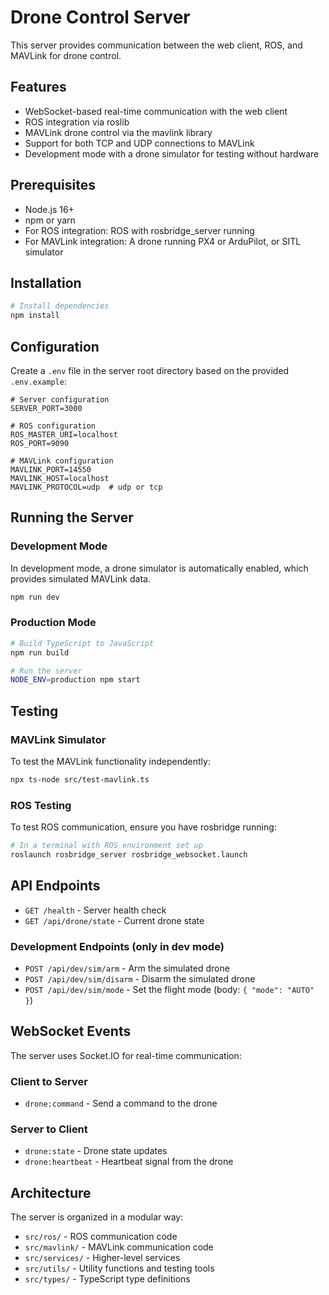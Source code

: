 # Drone Control Server

This server provides communication between the web client, ROS, and MAVLink for drone control.

## Features

- WebSocket-based real-time communication with the web client
- ROS integration via roslib
- MAVLink drone control via the mavlink library
- Support for both TCP and UDP connections to MAVLink
- Development mode with a drone simulator for testing without hardware

## Prerequisites

- Node.js 16+
- npm or yarn
- For ROS integration: ROS with rosbridge_server running
- For MAVLink integration: A drone running PX4 or ArduPilot, or SITL simulator

## Installation

```bash
# Install dependencies
npm install
```

## Configuration

Create a `.env` file in the server root directory based on the provided `.env.example`:

```
# Server configuration
SERVER_PORT=3000

# ROS configuration
ROS_MASTER_URI=localhost
ROS_PORT=9090

# MAVLink configuration
MAVLINK_PORT=14550
MAVLINK_HOST=localhost
MAVLINK_PROTOCOL=udp  # udp or tcp
```

## Running the Server

### Development Mode

In development mode, a drone simulator is automatically enabled, which provides simulated MAVLink data.

```bash
npm run dev
```

### Production Mode

```bash
# Build TypeScript to JavaScript
npm run build

# Run the server
NODE_ENV=production npm start
```

## Testing

### MAVLink Simulator

To test the MAVLink functionality independently:

```bash
npx ts-node src/test-mavlink.ts
```

### ROS Testing

To test ROS communication, ensure you have rosbridge running:

```bash
# In a terminal with ROS environment set up
roslaunch rosbridge_server rosbridge_websocket.launch
```

## API Endpoints

- `GET /health` - Server health check
- `GET /api/drone/state` - Current drone state

### Development Endpoints (only in dev mode)

- `POST /api/dev/sim/arm` - Arm the simulated drone
- `POST /api/dev/sim/disarm` - Disarm the simulated drone
- `POST /api/dev/sim/mode` - Set the flight mode (body: `{ "mode": "AUTO" }`)

## WebSocket Events

The server uses Socket.IO for real-time communication:

### Client to Server

- `drone:command` - Send a command to the drone

### Server to Client

- `drone:state` - Drone state updates
- `drone:heartbeat` - Heartbeat signal from the drone

## Architecture

The server is organized in a modular way:

- `src/ros/` - ROS communication code
- `src/mavlink/` - MAVLink communication code
- `src/services/` - Higher-level services
- `src/utils/` - Utility functions and testing tools
- `src/types/` - TypeScript type definitions 